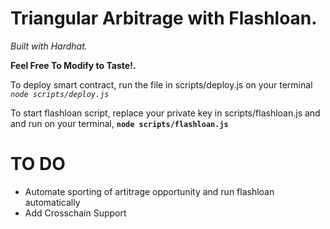 # Triangular Arbitrage with Flashloan.

<i>Built with Hardhat.</i>

<b>Feel Free To Modify to Taste!.</b>

To deploy smart contract, run the file in scripts/deploy.js on your terminal <em>`node scripts/deploy.js`</em>

To start flashloan script, replace your private key in scripts/flashloan.js and and run on your terminal, <b>`node scripts/flashloan.js`</b>


# TO DO

<ul>
<li> Automate sporting of artitrage opportunity and run flashloan automatically</li>
<li> Add Crosschain Support </li>
</ul>

